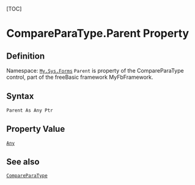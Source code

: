 [TOC]
# CompareParaType.Parent Property

## Definition
Namespace: [`My.Sys.Forms`](My.Sys.Forms.md)
`Parent` is property of the CompareParaType control, part of the freeBasic framework MyFbFramework.
## Syntax
```freeBasic
Parent As Any Ptr
```
## Property Value
[`Any`]("https://www.freebasic.net/wiki/KeyPgAny")
## See also
[`CompareParaType`](CompareParaType.md)
